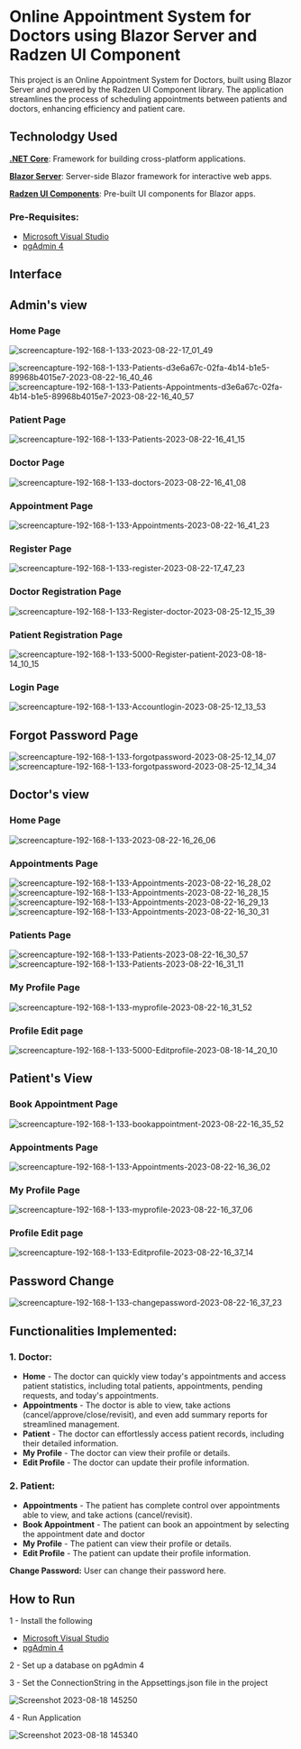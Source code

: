 # Online Appointment System for Doctors using Blazor Server and Radzen UI Component
This project is an Online Appointment System for Doctors, built using Blazor Server and powered by the Radzen UI Component library. The application streamlines the process of scheduling appointments between patients and doctors, enhancing efficiency and patient care.  

## Technolodgy Used
[**.NET Core**](https://learn.microsoft.com/en-us/dotnet/core/introduction): Framework for building cross-platform applications.

[**Blazor Server**](https://learn.microsoft.com/en-us/aspnet/core/blazor/hosting-models?view=aspnetcore-7.0#blazor-server): Server-side Blazor framework for interactive web apps.

[**Radzen UI Components**](https://blazor.radzen.com/): Pre-built UI components for Blazor apps.

### Pre-Requisites:
- [Microsoft Visual Studio](https://visualstudio.microsoft.com/vs/community/)
- [pgAdmin 4](https://www.pgadmin.org/download/)

## Interface

## Admin's view
### Home Page
![screencapture-192-168-1-133-2023-08-22-17_01_49](https://github.com/sb-238/blazor/assets/121869921/30f99eed-b088-4b58-a66f-477c31593df4)

![screencapture-192-168-1-133-Patients-d3e6a67c-02fa-4b14-b1e5-89968b4015e7-2023-08-22-16_40_46](https://github.com/sb-238/blazor/assets/121869921/a6714fb2-2843-4e3c-a0ce-ab76363c44a0)
![screencapture-192-168-1-133-Patients-Appointments-d3e6a67c-02fa-4b14-b1e5-89968b4015e7-2023-08-22-16_40_57](https://github.com/sb-238/blazor/assets/121869921/e3232a8d-9317-46af-8386-99652423a580)

### Patient Page
![screencapture-192-168-1-133-Patients-2023-08-22-16_41_15](https://github.com/sb-238/blazor/assets/121869921/63aacbf3-3b30-4ff7-bee0-4a2cc0ad021d)

### Doctor Page
![screencapture-192-168-1-133-doctors-2023-08-22-16_41_08](https://github.com/sb-238/blazor/assets/121869921/8f195f51-3755-4587-9dfa-cd24983265c1)

### Appointment Page
![screencapture-192-168-1-133-Appointments-2023-08-22-16_41_23](https://github.com/sb-238/blazor/assets/121869921/e755e666-bc9f-4783-b61c-c04071b48859)

### Register Page
![screencapture-192-168-1-133-register-2023-08-22-17_47_23](https://github.com/anilprajapatistartbit/blazor/assets/121869921/0be71de5-bf35-4df5-9c97-1ec80ac232ef)


### Doctor Registration Page
![screencapture-192-168-1-133-Register-doctor-2023-08-25-12_15_39](https://github.com/anilprajapatistartbit/blazor/assets/121869921/28385fdd-c7c7-4744-b4cb-4eed213168ee)


###  Patient Registration Page
![screencapture-192-168-1-133-5000-Register-patient-2023-08-18-14_10_15](https://github.com/anilprajapatistartbit/blazor/assets/121869921/dd7add22-e09b-465b-a5ec-212307a63fcd)
### Login Page
![screencapture-192-168-1-133-Accountlogin-2023-08-25-12_13_53](https://github.com/anilprajapatistartbit/blazor/assets/121869921/cbc07052-afd9-4621-94d4-a537b61d9ebb)


## Forgot Password Page
![screencapture-192-168-1-133-forgotpassword-2023-08-25-12_14_07](https://github.com/anilprajapatistartbit/blazor/assets/121869921/0402785e-71a0-4c41-9fd5-2dff6bf93391)
![screencapture-192-168-1-133-forgotpassword-2023-08-25-12_14_34](https://github.com/anilprajapatistartbit/blazor/assets/121869921/f29c727f-288e-4e5f-8028-5a2b1651d716)


## Doctor's view

### Home Page
![screencapture-192-168-1-133-2023-08-22-16_26_06](https://github.com/sb-238/blazor/assets/121869921/55ec8a80-41fb-41a3-a87b-b7a26722d3d7)



### Appointments Page
![screencapture-192-168-1-133-Appointments-2023-08-22-16_28_02](https://github.com/sb-238/blazor/assets/121869921/abc109f2-f6b1-4fd4-8e01-bf5bf4addc48)
![screencapture-192-168-1-133-Appointments-2023-08-22-16_28_15](https://github.com/sb-238/blazor/assets/121869921/4cfbe8a2-3208-4ab5-bedf-b84f459db38a)
![screencapture-192-168-1-133-Appointments-2023-08-22-16_29_13](https://github.com/sb-238/blazor/assets/121869921/a2b8844d-1e00-49cb-817f-7cf948aef7c8)
![screencapture-192-168-1-133-Appointments-2023-08-22-16_30_31](https://github.com/sb-238/blazor/assets/121869921/e763535d-66f9-41dc-99b9-c2ad0c456f1a)




### Patients Page
![screencapture-192-168-1-133-Patients-2023-08-22-16_30_57](https://github.com/sb-238/blazor/assets/121869921/8265d0d0-6216-4da0-9dfc-3f1cd3395026)
![screencapture-192-168-1-133-Patients-2023-08-22-16_31_11](https://github.com/sb-238/blazor/assets/121869921/f55ca70d-7a71-439e-b26c-f151dc37e345)


### My Profile Page
![screencapture-192-168-1-133-myprofile-2023-08-22-16_31_52](https://github.com/sb-238/blazor/assets/121869921/c1260447-d662-43be-a233-b781d19bb064)


### Profile Edit page
![screencapture-192-168-1-133-5000-Editprofile-2023-08-18-14_20_10](https://github.com/anilprajapatistartbit/blazor/assets/121869921/3a708f7b-f5e9-4b90-ad87-e9f6d559a3e0)


## Patient's View

### Book Appointment Page
![screencapture-192-168-1-133-bookappointment-2023-08-22-16_35_52](https://github.com/sb-238/blazor/assets/121869921/9486c6a4-c405-4956-9e2c-872d49f858c0)



### Appointments Page
![screencapture-192-168-1-133-Appointments-2023-08-22-16_36_02](https://github.com/sb-238/blazor/assets/121869921/90987012-f9ca-40ed-9534-93167f0a6132)


### My Profile Page
![screencapture-192-168-1-133-myprofile-2023-08-22-16_37_06](https://github.com/sb-238/blazor/assets/121869921/4afc02bd-c91e-460a-a840-165713d6cf60)


### Profile Edit page
![screencapture-192-168-1-133-Editprofile-2023-08-22-16_37_14](https://github.com/sb-238/blazor/assets/121869921/dd3b585a-c8c5-4fbd-afcd-e00c531c7eeb)

## Password Change
![screencapture-192-168-1-133-changepassword-2023-08-22-16_37_23](https://github.com/sb-238/blazor/assets/121869921/4f9acf2b-4426-4a8a-a659-dfa62d88428f)



## Functionalities Implemented:

### 1. Doctor:
- **Home** - The doctor can quickly view today's appointments and access patient statistics, including total patients, appointments, pending requests, and today's appointments. 
- **Appointments** - The doctor is able to view, take actions (cancel/approve/close/revisit), and even add summary reports for streamlined management.
- **Patient** - The doctor can effortlessly access patient records, including their detailed information.
- **My Profile** - The doctor can view their profile or details.
- **Edit Profile** - The doctor can update their profile information.

### 2. Patient:
- **Appointments** - The patient has complete control over appointments able to view, and take actions (cancel/revisit).
- **Book Appointment** - The patient can book an appointment by selecting the appointment date and doctor
- **My Profile** - The patient can view their profile or details.
- **Edit Profile** - The patient can update their profile information.

**Change Password:** User can change their password here.


## How to Run
 1 - Install the following
 
 - [Microsoft Visual Studio](https://visualstudio.microsoft.com/vs/community/)
 - [pgAdmin 4](https://www.pgadmin.org/download/)

 2 - Set up a database on pgAdmin 4
 
 3 - Set the ConnectionString in the Appsettings.json file in the project 
 
 ![Screenshot 2023-08-18 145250](https://github.com/anilprajapatistartbit/blazor/assets/121869921/00fe590c-8cde-4bd8-beb7-702e1f2ad419)

 4 - Run Application
 
 ![Screenshot 2023-08-18 145340](https://github.com/anilprajapatistartbit/blazor/assets/121869921/c90daa8e-4ca3-40fc-9cd4-416580c38f99)

 










